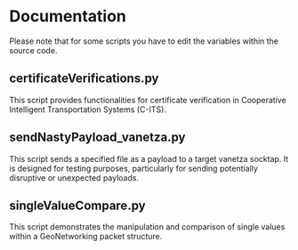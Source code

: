 # Documentation

Please note that for some scripts you have to edit the variables within the source code.  


## certificateVerifications.py

This script provides functionalities for certificate verification in Cooperative Intelligent Transportation Systems (C-ITS).

## sendNastyPayload_vanetza.py

This script sends a specified file as a payload to a target vanetza socktap. It is designed for testing purposes, particularly for sending potentially disruptive or unexpected payloads.

## singleValueCompare.py

This script demonstrates the manipulation and comparison of single values within a GeoNetworking packet structure.